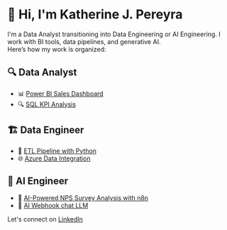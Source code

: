 # 👋 Hi, I'm Katherine J. Pereyra

I'm a Data Analyst transitioning into Data Engineering or AI Engineering. I work with BI tools, data pipelines, and generative AI.  
Here’s how my work is organized:

## 🔍 Data Analyst
- 📊 [Power BI Sales Dashboard](link)
- 🔍 [SQL KPI Analysis](link)

## 🏗️ Data Engineer
- 💾 [ETL Pipeline with Python](link)
- 🌐 [Azure Data Integration](link)

## 🤖 AI Engineer
- 🤖 [AI-Powered NPS Survey Analysis with n8n](link)
- 💬 [AI Webhook chat LLM](https://github.com/kpereyra-sudo/ai-webhook-chat-llm)

Let's connect on [LinkedIn](https://www.linkedin.com/in/katherine-pereyra-estrada/)
